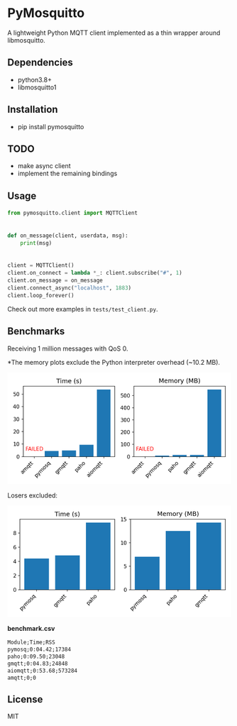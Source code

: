 # PyMosquitto

A lightweight Python MQTT client implemented as a thin wrapper around libmosquitto.


## Dependencies

- python3.8+
- libmosquitto1


## Installation

- pip install pymosquitto


## TODO

- make async client
- implement the remaining bindings


## Usage

```python
from pymosquitto.client import MQTTClient


def on_message(client, userdata, msg):
    print(msg)


client = MQTTClient()
client.on_connect = lambda *_: client.subscribe("#", 1)
client.on_message = on_message
client.connect_async("localhost", 1883)
client.loop_forever()
```

Check out more examples in `tests/test_client.py`.


## Benchmarks

Receiving 1 million messages with QoS 0.

*The memory plots exclude the Python interpreter overhead (~10.2 MB).

![benchmark-results](./results.png)

Losers excluded:

![benchmark-results-fast](./results_fast.png)

**benchmark.csv**

```text
Module;Time;RSS
pymosq;0:04.42;17384
paho;0:09.50;23048
gmqtt;0:04.83;24848
aiomqtt;0:53.68;573284
amqtt;0;0
```


## License

MIT
